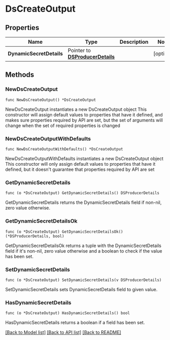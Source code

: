 # DsCreateOutput

## Properties

Name | Type | Description | Notes
------------ | ------------- | ------------- | -------------
**DynamicSecretDetails** | Pointer to [**DSProducerDetails**](DSProducerDetails.md) |  | [optional] 

## Methods

### NewDsCreateOutput

`func NewDsCreateOutput() *DsCreateOutput`

NewDsCreateOutput instantiates a new DsCreateOutput object
This constructor will assign default values to properties that have it defined,
and makes sure properties required by API are set, but the set of arguments
will change when the set of required properties is changed

### NewDsCreateOutputWithDefaults

`func NewDsCreateOutputWithDefaults() *DsCreateOutput`

NewDsCreateOutputWithDefaults instantiates a new DsCreateOutput object
This constructor will only assign default values to properties that have it defined,
but it doesn't guarantee that properties required by API are set

### GetDynamicSecretDetails

`func (o *DsCreateOutput) GetDynamicSecretDetails() DSProducerDetails`

GetDynamicSecretDetails returns the DynamicSecretDetails field if non-nil, zero value otherwise.

### GetDynamicSecretDetailsOk

`func (o *DsCreateOutput) GetDynamicSecretDetailsOk() (*DSProducerDetails, bool)`

GetDynamicSecretDetailsOk returns a tuple with the DynamicSecretDetails field if it's non-nil, zero value otherwise
and a boolean to check if the value has been set.

### SetDynamicSecretDetails

`func (o *DsCreateOutput) SetDynamicSecretDetails(v DSProducerDetails)`

SetDynamicSecretDetails sets DynamicSecretDetails field to given value.

### HasDynamicSecretDetails

`func (o *DsCreateOutput) HasDynamicSecretDetails() bool`

HasDynamicSecretDetails returns a boolean if a field has been set.


[[Back to Model list]](../README.md#documentation-for-models) [[Back to API list]](../README.md#documentation-for-api-endpoints) [[Back to README]](../README.md)


